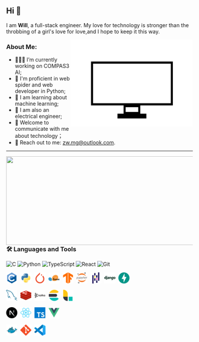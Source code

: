 ## Hi 👋 
I am **Will**, a full-stack engineer. My love for technology is stronger than the throbbing of a girl's love for love,and I hope to keep it this way.

<!-- https://media1.giphy.com/media/MeJgB3yMMwIaHmKD4z/200.webp?cid=790b7611nlh08w2499zrlukmnf5h74owx0ay46julkwv4bdi&ep=v1_gifs_search&rid=200.webp&ct=g -->
<img align="right" src="https://github.com/WowGim/WowGim/blob/main/hello_world_typing.gif" height="235" width="330" margin-right="150"/>

### About Me:
- 👨🏽‍💻 I’m currently working on COMPAS3 AI;
- 🚀 I'm proficient in web spider and web developer in Python;
- 🌱 I am learning about machine learning;
- 🔭 I am also an electrical engineer;
- 💬 Welcome to communicate with me about technology；
- 📮 Reach out to me: zw.mg@outlook.com.

---
<!-- ![Top Langs](https://github-readme-stats.vercel.app/api/top-langs/?username=WowGim&size_weight=0.5&count_weight=0.5) -->
<!--   ![Top Langs](https://github-readme-stats.vercel.app/api/top-langs/?username=WowGim&layout=donut) -->
  <img align="right" src="https://github-readme-stats.vercel.app/api/top-langs/?username=WowGim&layout=donut" width="520" height="240" />

### 🛠️ Languages and Tools

![C](http://img.shields.io/badge/-C-A8B9CC?style=flat-square&logo=c&logoColor=ffffff)
![Python](http://img.shields.io/badge/-Python-3776AB?style=flat-square&logo=python&logoColor=ffffff)
![TypeScript](https://img.shields.io/badge/-TypeScript-%23F7DF1C?style=flat-square&logo=typescript&logoColor=000000&labelColor=%23F7DF1C&color=%23FFCE5A)
![React](https://img.shields.io/badge/-React-61DAFB?style=flat-square&logo=react&logoColor=ffffff)
![Git](https://img.shields.io/badge/Git-F05032?style=flat-square&logo=Git&logoColor=white)

<div>
  <!-- Python -->
  <img src="https://github.com/devicons/devicon/blob/master/icons/c/c-original.svg" title="C" alt="C" width="30" height="30"/>&nbsp;
  <img src="https://github.com/devicons/devicon/blob/master/icons/python/python-original.svg" title="Python" alt="Python" width="30" height="30"/>&nbsp;
  <img src="https://github.com/devicons/devicon/blob/master/icons/pytorch/pytorch-original.svg" title="Pytorch" alt="Pytorch" width="30" height="30"/>&nbsp;
  <img src="https://github.com/devicons/devicon/blob/master/icons/scikitlearn/scikitlearn-original.svg" title="Scikit" alt="Scikit" width="30" height="30"/>&nbsp;
  <img src="https://github.com/devicons/devicon/blob/master/icons/tensorflow/tensorflow-original.svg" title="Tensor" alt="Tensor" width="30" height="30"/>&nbsp;
  <img src="https://github.com/devicons/devicon/blob/master/icons/jupyter/jupyter-original-wordmark.svg" title="Jupyter" alt="Jupyter" width="30" height="30"/>&nbsp;
  <img src="https://github.com/devicons/devicon/blob/master/icons/pandas/pandas-original.svg" title="Pandas" alt="Pandas" width="30" height="30"/>&nbsp;
  <img src="https://github.com/devicons/devicon/blob/master/icons/django/django-plain-wordmark.svg" title="Django" alt="Django" width="30" height="30"/>&nbsp;
  <img src="https://github.com/devicons/devicon/blob/master/icons/fastapi/fastapi-original.svg" title="FastAPI" alt="FastAPI" width="30" height="30"/>&nbsp;
  
  <!-- DB -->
  <img src="https://github.com/devicons/devicon/blob/master/icons/mysql/mysql-original.svg" title="MySQL" alt="MySQL" width="30" height="30"/>&nbsp;
  <img src="https://github.com/devicons/devicon/blob/master/icons/redis/redis-original.svg" title="Redis" alt="Redis" width="30" height="30"/>&nbsp;
  <img src="https://github.com/devicons/devicon/blob/master/icons/apachekafka/apachekafka-original-wordmark.svg" title="Kafka" alt="Kafka" width="30" height="30"/>&nbsp;
  <img src="https://github.com/devicons/devicon/blob/master/icons/elasticsearch/elasticsearch-original.svg" title="ElasticSearch" alt="ElasticSearch" width="30" height="30"/>&nbsp;
  <img src="https://github.com/devicons/devicon/blob/master/icons/logstash/logstash-original.svg" title="LogStash" alt="LogStash" width="30" height="30"/>&nbsp;
  <!-- FrontEnd -->
  <img src="https://github.com/devicons/devicon/blob/master/icons/nextjs/nextjs-original.svg" title="Next.js" alt="Next.js" width="30" height="30"/>&nbsp;
  <img src="https://github.com/devicons/devicon/blob/master/icons/react/react-original.svg" title="React" alt="React" width="30" height="30"/>&nbsp;
  <img src="https://github.com/devicons/devicon/blob/master/icons/typescript/typescript-original.svg" title="Typescript" alt="Typescript" width="30" height="30"/>&nbsp;
  <img src="https://github.com/devicons/devicon/blob/master/icons/vuejs/vuejs-original.svg" title="VUE" alt="VUE" width="30" height="30"/>&nbsp;
  <!-- tools -->
  <img src="https://github.com/devicons/devicon/blob/master/icons/docker/docker-original.svg" title="Docker" alt="Docker" width="30" height="30"/>&nbsp;
  <img src="https://github.com/devicons/devicon/blob/master/icons/git/git-original.svg" title="Git" alt="Git" width="30" height="30"/>&nbsp;
  <img src="https://github.com/devicons/devicon/blob/master/icons/vscode/vscode-original.svg" title="VsCode" alt="VsCode" width="30" height="30"/>&nbsp;
  
</div>
